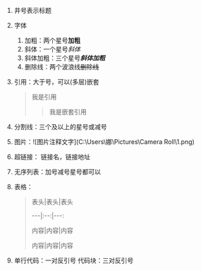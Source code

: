 1. 井号表示标题

2. 字体

   1. 加粗：两个星号**加粗**
   2. 斜体：一个星号*斜体*
   3. 斜体加粗：三个星号***斜体加粗***
   4. 删除线：两个波浪线~~删除线~~

3. 引用：大于号，可以(多层)嵌套

   > 我是引用
   >
   > >我是嵌套引用

4. 分割线：三个及以上的星号或减号

5. 图片：![图片注释文字](C:\Users\娜\Pictures\Camera Roll\1.png)

6. 超链接：[]() 链接名，链接地址

7. 无序列表：加号减号星号都可以

8. 表格：

   > 表头|表头|表头
   >
   > ---|:--:|---:
   >
   > 内容|内容|内容
   >
   > 内容|内容|内容 

9. 单行代码：一对反引号  代码块：三对反引号